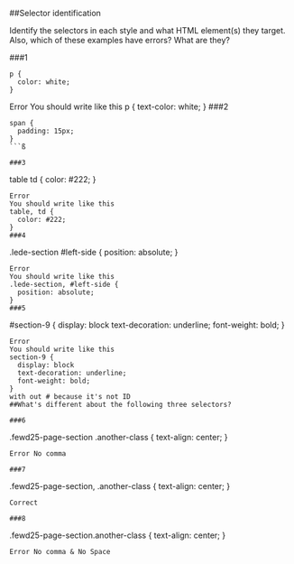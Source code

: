 ##Selector identification

Identify the selectors in each style and what HTML element(s) they target.
Also, which of these examples have errors? What are they?

###1
```
p {
  color: white;
}
```
Error
You should write like this
p {
  text-color: white;
}
###2
```
span {
  padding: 15px;
}
```ß

###3
```
table td {
  color: #222;
}
```
Error
You should write like this
table, td {
  color: #222;
}
###4
```
.lede-section #left-side {
  position: absolute;
}
```
Error
You should write like this
.lede-section, #left-side {
  position: absolute;
}
###5
```
#section-9 {
  display: block
  text-decoration: underline;
  font-weight: bold;
}
```
Error
You should write like this
section-9 {
  display: block
  text-decoration: underline;
  font-weight: bold;
}
with out # because it's not ID
##What's different about the following three selectors?

###6
```
.fewd25-page-section .another-class {
  text-align: center;
}
```
Error No comma

###7
```
.fewd25-page-section, .another-class {
  text-align: center;
}
```
Correct

###8
```
.fewd25-page-section.another-class {
  text-align: center;
}
```
Error No comma & No Space
